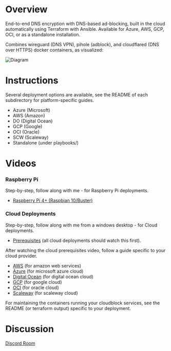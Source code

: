 # Overview
End-to-end DNS encryption with DNS-based ad-blocking, built in the cloud automatically using Terraform with Ansible. Available for Azure, AWS, GCP, OCI, or as a standalone installation.

Combines wireguard (DNS VPN), pihole (adblock), and cloudflared (DNS over HTTPS) docker containers, as visualized:

![Diagram](diagram.png)

# Instructions
Several deployment options are available, see the README of each subdirectory for platform-specific guides.
- Azure (Microsoft)
- AWS (Amazon)
- DO (Digital Ocean)
- GCP (Google)
- OCI (Oracle)
- SCW (Scaleway)
- Standalone (under playbooks/)

# Videos
### Raspberry Pi
Step-by-step, follow along with me - for Raspberry Pi deployments.
- [Raspberry Pi 4+ (Raspbian 10/Buster)](https://youtu.be/9oeQZvltWDc)

### Cloud Deployments
Step-by-step, follow along with me from a windows desktop - for Cloud deployments.
- [Prerequisites](https://youtu.be/9VFexErMlvo) (all cloud deployments should watch this first).

After watching the cloud prerequisites video, follow a guide specific to your cloud provider.
- [AWS](https://youtu.be/zNElF0iS2bM) (for amazon web services)
- [Azure](https://youtu.be/eZKptCWW-RI) (for microsoft azure cloud)
- [Digital Ocean](https://youtu.be/cYOeJpuEuFo) (for digital ocean cloud)
- [GCP](https://youtu.be/EZyn6dEdqe0) (for google cloud)
- [OCI](https://youtu.be/bVoO6XRNhJs) (for oracle cloud)
- [Scaleway](https://youtu.be/jiyEKAixi0w) (for scaleway cloud)

For maintaining the containers running your cloudblock services, see the README (or terraform output) specific to your deployment.

# Discussion
[Discord Room](https://discord.gg/zmu6GVnPnj)
